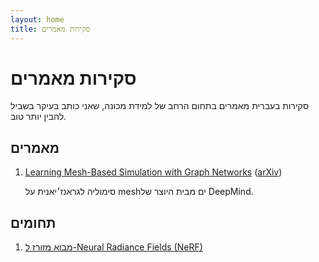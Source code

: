 ```yaml
---
layout: home
title: סקירות מאמרים
---
```

# סקירות מאמרים
סקירות בעברית מאמרים בתחום הרחב של למידת מכונה, שאני כותב בעיקר בשביל להבין יותר טוב.

## מאמרים
1. [Learning Mesh-Based Simulation with Graph Networks](Learning%20Mesh-Based%20Simulation%20with%20Graph%20Networks.pdf) ([arXiv](https://arxiv.org/abs/2010.03409))

    סימוליה לגראנז׳יאנית על meshים מבית היוצר של DeepMind.

## תחומים
1. [מבוא מזורז ל-Neural Radiance Fields (NeRF)](overviews/nerf.md)